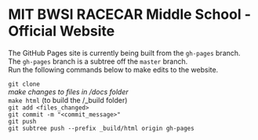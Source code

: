 # MIT BWSI RACECAR Middle School - Official Website      

The GitHub Pages site is currently being built from the ```gh-pages``` branch.    
The ```gh-pages``` branch is a subtree off the ```master``` branch.    
Run the following commands below to make edits to the website.     

```git clone```     
*make changes to files in /docs folder*     
```make html``` (to build the /_build folder)     
```git add <files_changed>```     
```git commit -m "<commit_message>"```     
```git push```     
```git subtree push --prefix _build/html origin gh-pages```     